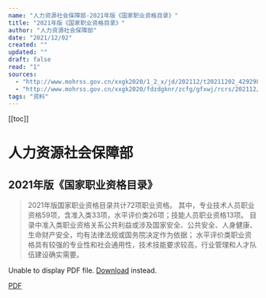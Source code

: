 ```yaml
---
name: "人力资源社会保障部-2021年版《国家职业资格目录》"
title: "2021年版《国家职业资格目录》"
author: "人力资源社会保障部"
date: "2021/12/02"
created: ""
updated: ""
draft: false
read: "1"
sources:
  - "http://www.mohrss.gov.cn/xxgk2020/1_2_x/jd/202112/t20211202_429298.html"
  - "http://www.mohrss.gov.cn/xxgk2020/fdzdgknr/zcfg/gfxwj/rcrs/202112/t20211202_429301.html"
tags: "资料"
---
```


[[toc]]

# 人力资源社会保障部

## 2021年版《国家职业资格目录》

> 2021年版国家职业资格目录共计72项职业资格。
> 其中，专业技术人员职业资格59项，含准入类33项，水平评价类26项；技能人员职业资格13项。
> 目录中准入类职业资格关系公共利益或涉及国家安全、公共安全、人身健康、生命财产安全，均有法律法规或国务院决定作为依据；
> 水平评价类职业资格具有较强的专业性和社会通用性，技术技能要求较高，行业管理和人才队伍建设确实需要。

<object data="../resources/P020211202354560821450.pdf" type="application/pdf" width="100%" height="400px">
  <p>Unable to display PDF file. 
    <a href="../resources/P020211202354560821450.pdf">Download</a> instead.</p>
</object>

[PDF](../resources/P020211202354560821450.pdf)
